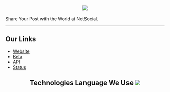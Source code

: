 <h2 align='center'>
  <img src="https://cdn.discordapp.com/attachments/921791342491881492/1247032116542308425/4D76EDEE-693C-4433-A26B-43F1B1363A15.png?ex=665e8ca9&is=665d3b29&hm=fac4efa7b807c868986ae866c75762e068af68f69777047bb87fb58e592ef817&" />
  <br> 
</h2>
<p>
Share Your Post with the World at NetSocial.
</p>
<hr>

<h2>
  Our Links
</h2>

<ul>
  <li><a href="https://netsocial.app">Website</a></li>
<li><a href="https://beta.netsocial.app">Beta</a></li>
<li><a href="https://api.netsocial.app">API</a></li>
  <li><a href="https://status.netsocial.app">Status</a></li>
</ul>

<h2 align='center'>
 Technologies Language We Use
<img src="https://skillicons.dev/icons?i=github,git,cloudflare,go,nodejs,react,nextjs,tailwind,mongodb,ts,vercel&theme=dark" />
</div>
</h2>
